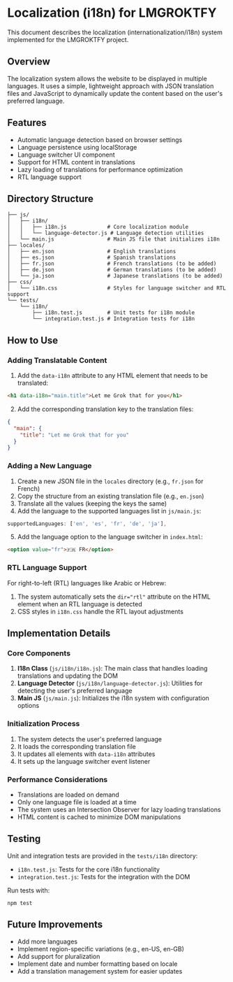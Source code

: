 # Localization (i18n) for LMGROKTFY

This document describes the localization (internationalization/i18n) system implemented for the LMGROKTFY project.

## Overview

The localization system allows the website to be displayed in multiple languages. It uses a simple, lightweight approach with JSON translation files and JavaScript to dynamically update the content based on the user's preferred language.

## Features

- Automatic language detection based on browser settings
- Language persistence using localStorage
- Language switcher UI component
- Support for HTML content in translations
- Lazy loading of translations for performance optimization
- RTL language support

## Directory Structure

```
├── js/
│   ├── i18n/
│   │   ├── i18n.js             # Core localization module
│   │   └── language-detector.js # Language detection utilities
│   └── main.js                 # Main JS file that initializes i18n
├── locales/
│   ├── en.json                 # English translations
│   ├── es.json                 # Spanish translations
│   ├── fr.json                 # French translations (to be added)
│   ├── de.json                 # German translations (to be added)
│   └── ja.json                 # Japanese translations (to be added)
├── css/
│   └── i18n.css                # Styles for language switcher and RTL support
└── tests/
    └── i18n/
        ├── i18n.test.js        # Unit tests for i18n module
        └── integration.test.js # Integration tests for i18n
```

## How to Use

### Adding Translatable Content

1. Add the `data-i18n` attribute to any HTML element that needs to be translated:

```html
<h1 data-i18n="main.title">Let me Grok that for you</h1>
```

2. Add the corresponding translation key to the translation files:

```json
{
  "main": {
    "title": "Let me Grok that for you"
  }
}
```

### Adding a New Language

1. Create a new JSON file in the `locales` directory (e.g., `fr.json` for French)
2. Copy the structure from an existing translation file (e.g., `en.json`)
3. Translate all the values (keeping the keys the same)
4. Add the language to the supported languages list in `js/main.js`:

```js
supportedLanguages: ['en', 'es', 'fr', 'de', 'ja'],
```

5. Add the language option to the language switcher in `index.html`:

```html
<option value="fr">🇫🇷 FR</option>
```

### RTL Language Support

For right-to-left (RTL) languages like Arabic or Hebrew:

1. The system automatically sets the `dir="rtl"` attribute on the HTML element when an RTL language is detected
2. CSS styles in `i18n.css` handle the RTL layout adjustments

## Implementation Details

### Core Components

1. **I18n Class** (`js/i18n/i18n.js`): The main class that handles loading translations and updating the DOM
2. **Language Detector** (`js/i18n/language-detector.js`): Utilities for detecting the user's preferred language
3. **Main JS** (`js/main.js`): Initializes the i18n system with configuration options

### Initialization Process

1. The system detects the user's preferred language
2. It loads the corresponding translation file
3. It updates all elements with `data-i18n` attributes
4. It sets up the language switcher event listener

### Performance Considerations

- Translations are loaded on demand
- Only one language file is loaded at a time
- The system uses an Intersection Observer for lazy loading translations
- HTML content is cached to minimize DOM manipulations

## Testing

Unit and integration tests are provided in the `tests/i18n` directory:

- `i18n.test.js`: Tests for the core i18n functionality
- `integration.test.js`: Tests for the integration with the DOM

Run tests with:

```
npm test
```

## Future Improvements

- Add more languages
- Implement region-specific variations (e.g., en-US, en-GB)
- Add support for pluralization
- Implement date and number formatting based on locale
- Add a translation management system for easier updates 